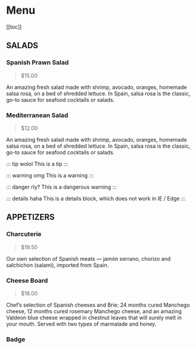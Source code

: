 # Menu

[[toc]]


## SALADS

### Spanish Prawn Salad
> $15.00

An amazing fresh salad made with shrimp, avocado, oranges, homemade salsa rosa, on a bed of shredded lettuce. In Spain, salsa rosa is the classic, go-to sauce for seafood cocktails or salads.

### Mediterranean Salad
> $12.00

An amazing fresh salad made with shrimp, avocado, oranges, homemade salsa rosa, on a bed of shredded lettuce. In Spain, salsa rosa is the classic, go-to sauce for seafood cocktails or salads.


::: tip wolol
This is a tip
:::

::: warning omg
This is a warning
:::

::: danger rly?
This is a dangerous warning
:::

::: details haha
This is a details block, which does not work in IE / Edge
:::


## APPETIZERS

### Charcuterie
> $19.50

Our own selection of Spanish meats — jamón serrano, chorizo and salchichon (salami), imported from Spain.

### Cheese Board
> $18.00

Chef’s selection of Spanish cheeses and Brie: 24 months cured Manchego cheese, 12 months cured rosemary Manchego cheese, and an amazing Valdeon blue cheese wrapped in chestnut leaves that will surely melt in your mouth. Served with two types of marmalade and honey.


### Badge <Badge text="beta" type="warning"/> <Badge text="default theme"/>

